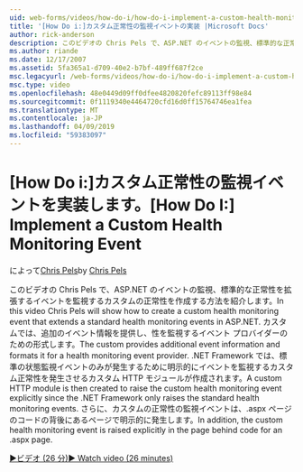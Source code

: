 ```yaml
---
uid: web-forms/videos/how-do-i/how-do-i-implement-a-custom-health-monitoring-event
title: '[How Do i:]カスタム正常性の監視イベントの実装 |Microsoft Docs'
author: rick-anderson
description: このビデオの Chris Pels で、ASP.NET のイベントの監視、標準的な正常性を拡張するイベントを監視するカスタムの正常性を作成する方法を紹介します。 カスタム pro.
ms.author: riande
ms.date: 12/17/2007
ms.assetid: 5fa365a1-d709-40e2-b7bf-489ff687f2ce
msc.legacyurl: /web-forms/videos/how-do-i/how-do-i-implement-a-custom-health-monitoring-event
msc.type: video
ms.openlocfilehash: 48e0449d09ff0dfee4820820fefc89113ff98e84
ms.sourcegitcommit: 0f1119340e4464720cfd16d0ff15764746ea1fea
ms.translationtype: MT
ms.contentlocale: ja-JP
ms.lasthandoff: 04/09/2019
ms.locfileid: "59383097"
---
```

# <a name="how-do-i-implement-a-custom-health-monitoring-event"></a><span data-ttu-id="07c24-104">[How Do i:]カスタム正常性の監視イベントを実装します。</span><span class="sxs-lookup"><span data-stu-id="07c24-104">[How Do I:] Implement a Custom Health Monitoring Event</span></span>

<span data-ttu-id="07c24-105">によって[Chris Pels](https://twitter.com/chrispels)</span><span class="sxs-lookup"><span data-stu-id="07c24-105">by [Chris Pels](https://twitter.com/chrispels)</span></span>

<span data-ttu-id="07c24-106">このビデオの Chris Pels で、ASP.NET のイベントの監視、標準的な正常性を拡張するイベントを監視するカスタムの正常性を作成する方法を紹介します。</span><span class="sxs-lookup"><span data-stu-id="07c24-106">In this video Chris Pels will show how to create a custom health monitoring event that extends a standard health monitoring events in ASP.NET.</span></span> <span data-ttu-id="07c24-107">カスタムでは、追加のイベント情報を提供し、性を監視するイベント プロバイダーのための形式します。</span><span class="sxs-lookup"><span data-stu-id="07c24-107">The custom provides additional event information and formats it for a health monitoring event provider.</span></span> <span data-ttu-id="07c24-108">.NET Framework では、標準の状態監視イベントのみが発生するために明示的にイベントを監視するカスタム正常性を発生させるカスタム HTTP モジュールが作成されます。</span><span class="sxs-lookup"><span data-stu-id="07c24-108">A custom HTTP module is then created to raise the custom health monitoring event explicitly since the .NET Framework only raises the standard health monitoring events.</span></span> <span data-ttu-id="07c24-109">さらに、カスタムの正常性の監視イベントは、.aspx ページのコードの背後にあるページで明示的に発生します。</span><span class="sxs-lookup"><span data-stu-id="07c24-109">In addition, the custom health monitoring event is raised explicitly in the page behind code for an .aspx page.</span></span>

[<span data-ttu-id="07c24-110">&#9654;ビデオ (26 分)</span><span class="sxs-lookup"><span data-stu-id="07c24-110">&#9654; Watch video (26 minutes)</span></span>](https://channel9.msdn.com/Blogs/ASP-NET-Site-Videos/how-do-i-implement-a-custom-health-monitoring-event)
